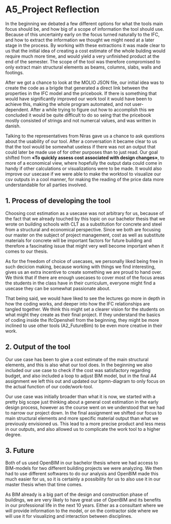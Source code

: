 # A5_Project Reflection

In the beginning we debated a few different options for what the tools main focus should be, and how big of a scope of information the tool should use. Because of this uncertainty early on the focus turned naturally to the IFC, and how to extract the information we thought we might need at a later stage in the process. By working with these extractions it was made clear to us that the initial idea of creating a cost estimate of the whole bulding would require much more time, and would yield a very unfinished product at the end of the semester. The scope of the tool was therefore compromised to only extract main structural elements as beams, columns, slabs, walls and footings.

After we got a chance to look at the MOLIO JSON file, our initial idea was to create the code as a brigde that generated a direct link between the properties in the IFC model and the pricebook. If there is something that would have significantly improved our work tool it would have been to achieve this, making the whole program automated, and not user-dependent. After a while trying to figure out how to accomplish this we concluded it would be quite difficult to do so seing that the pricebook mostly consisted of strings and not numercal values, and was written in danish. 

Talking to the representatives from Niras gave us a chance to ask questions about the usability of our tool. After a conversation it became clear to us that the tool would be somewhat useless if there was not an output that could later be made use of for other purposes than to just read. Our goal shifted from **«To quickly assess cost associated with design changes»**, to more of a economical view, where hopefully the output data could come in handy if other calculations or visualizations were to be made. It would also improve our usecase if we were able to make the worktool to visualize our csv outputs in a cool manner, for making the reading of the price data more understandable for all parties involved. 



## 1. Process of developing the tool
Choosing cost estimation as a usecase was not arbitrary for us, because of the fact that we already touched by this topic on our bachelor thesis that we wrote on building schools with CLT as a substitution for concrete and steel from a structural and economical perspective. Since we both are focusing our master on the subject of project management, cost as well as substitute materials for concrete will be important factors for future building and therefore a fascinating issue that might very well become important when it comes to our thesis.

As for the freedom of choice of usecases, we personally liked being free in such decicion making, because working with things we find interesting, gives us an extra incentive to create something we are proud to hand over. We think that if there are enough usecases to cover most of the focus areas the students in the class have in their curriculum, everyone might find a usecase they can be somewhat passionate about.

That being said, we would have liked to see the lectures go more in depth in how the coding works, and deeper into how the IFC relationships are tangled together. We think this might set a clearer vision for the students on what might they create as their final project. If they understand the basics of coding inside the IfcOpenshell from the beginning, they might be more inclined to use other tools (A2_FutureBim) to be even more creative in their work. 

## 2. Output of the tool
Our use case has been to give a cost estimate of the main structural elements, and this is also what our tool does. In the beginning we also included our use case to check if the cost was satisfactory regarding budget, and also included a loop to adjust BIM model, but in the final A4 assignment we left this out and updated our bpmn-diagram to only focus on the actual function of our code/work-tool. 

Our use case was initially broader than what it is now, we started with a pretty big scope just thinking about a general cost estimation in the early design process, however as the course went on we understood that we had to narrow our project down. In the final assignment we shifted our focus to main structural elements and more specific material output than what we previously envisioned us. This lead to a more precise product and less mess in our outputs, and also allowed us to complicate the work tool to a higher degree. 

## 3. Future
Both of us used OpenBIM in our bachelor thesis where we had access to BIM-models for two different building projects we were analyzing. We then had to use different softwares to do our analysis and OpenBIM made this much easier for us, so it is certainly a possibility for us to also use it in our master thesis when that time comes. 

As BIM already is a big part of the design and construction phase of buildings, we are very likely to have great use of OpenBIM and its benefits in our professional life in the next 10 years. Either as a consultant where we will provide information to the model, or on the contractor side where we will use it for visualizing and interaction between disciplines. 

